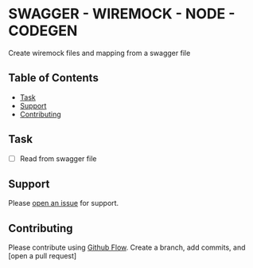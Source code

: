 # SWAGGER - WIREMOCK - NODE - CODEGEN 

Create wiremock files and mapping from a swagger file

## Table of Contents

- [Task](#task)
- [Support](#support)
- [Contributing](#contributing)

## Task

- [ ] Read from swagger file

## Support

Please [open an issue](https://github.com/nadzir/swagger-wiremock-node-codegen/issues) for support.

## Contributing

Please contribute using [Github Flow](https://guides.github.com/introduction/flow/).
Create a branch, add commits, and [open a pull request]